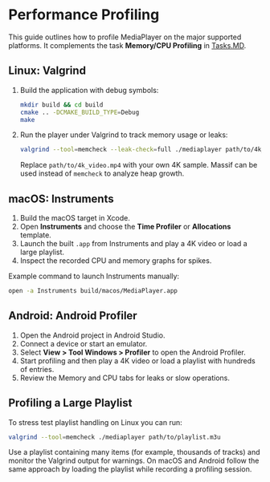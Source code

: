 # Performance Profiling

This guide outlines how to profile MediaPlayer on the major supported platforms. It complements the task **Memory/CPU Profiling** in [Tasks.MD](../Tasks.MD).

## Linux: Valgrind

1. Build the application with debug symbols:

   ```bash
   mkdir build && cd build
   cmake .. -DCMAKE_BUILD_TYPE=Debug
   make
   ```

2. Run the player under Valgrind to track memory usage or leaks:

   ```bash
   valgrind --tool=memcheck --leak-check=full ./mediaplayer path/to/4k_video.mp4
   ```

   Replace `path/to/4k_video.mp4` with your own 4K sample. Massif can be used instead of `memcheck` to analyze heap growth.

## macOS: Instruments

1. Build the macOS target in Xcode.
2. Open **Instruments** and choose the **Time Profiler** or **Allocations** template.
3. Launch the built `.app` from Instruments and play a 4K video or load a large playlist.
4. Inspect the recorded CPU and memory graphs for spikes.

Example command to launch Instruments manually:

```bash
open -a Instruments build/macos/MediaPlayer.app
```

## Android: Android Profiler

1. Open the Android project in Android Studio.
2. Connect a device or start an emulator.
3. Select **View > Tool Windows > Profiler** to open the Android Profiler.
4. Start profiling and then play a 4K video or load a playlist with hundreds of entries.
5. Review the Memory and CPU tabs for leaks or slow operations.

## Profiling a Large Playlist

To stress test playlist handling on Linux you can run:

```bash
valgrind --tool=memcheck ./mediaplayer path/to/playlist.m3u
```

Use a playlist containing many items (for example, thousands of tracks) and monitor the Valgrind output for warnings. On macOS and Android follow the same approach by loading the playlist while recording a profiling session.
